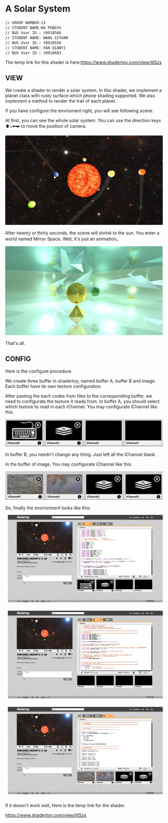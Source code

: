 # A Solar System

```
// GROUP NUMBER:13
// STUDENT NAME:WU PENGYU
// NUS User ID.: t0918566
// STUDENT NAME: WANG SIYUAN
// NUS User ID.: t0918594
// STUDENT NAME: FAN QIANYI	
// NUS User ID.: t0918683
```
The temp link for this shader is here:https://www.shadertoy.com/view/tllSzs

## VIEW


We create a shader to render a solar system. In this shader, we implement a planet class with rusty surface which phone shading supported. We also implement a method to render the trail of each planet.

If you have configure the enviroment right, you will see following scene.

At first, you can see the whole solar system. You can use the direction keys ⬆️⤵️⬅️➡️ to move the position of camera.

![db139cbef1e9921a6492193121e17777]( resources/DB139CBEF1E9921A6492193121E17777.jpg)


After twenty or thirty seconds, the scene will shrink to the sun. You enter a world named Mirror Space. Well, it's just an animation。

![05a29df62d8c5898fc9fe8ef0b431004]( resources/05A29DF62D8C5898FC9FE8EF0B431004.jpg)


That's all.

## CONFIG

Here is the configure procedure.

We create three buffer in shadertoy, named buffer A, buffer B and Image. Each buffer have its own texture configuration.

After pasting the each codes from files to the corresponding buffer, we need to configurate the texture it reads from.
In buffer A, you should select which texture to read in each iChannel. You may configurate iChannel like this.

![b76a557cc96c720c8273578c4d2f4bf3]( resources/B76A557CC96C720C8273578C4D2F4BF3.png)

In buffer B, you needn't change any thing. Just left all the iChannel blank.

In the buffer of image, You may configurate iChannel like this.

![f0d20e13144301b5f3081df2e11be3c0](resources/F0D20E13144301B5F3081DF2E11BE3C0.jpg)

So, finally the environment looks like this:

![1bcaf7cb3819f01c30234dbd226de430]( resources/22.png)

![52aef29142d1a812013face1a17fb96b](resources/26.png)

![577d6562657cacbda4012dc825011c73](resources/30.png)

If it doesn't work well, Here is the temp link for the shader.

https://www.shadertoy.com/view/tllSzs